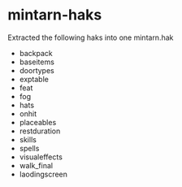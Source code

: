 # mintarn-haks

Extracted the following haks into one mintarn.hak
- backpack                                                                                            
- baseitems
- doortypes
- exptable
- feat
- fog
- hats
- onhit
- placeables
- restduration
- skills
- spells
- visualeffects
- walk_final
- laodingscreen
